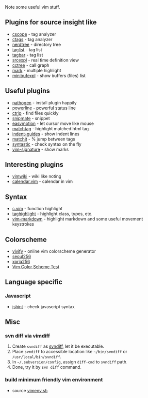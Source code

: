 Note some useful vim stuff.


## Plugins for source insight like
* [cscope](http://cscope.sourceforge.net/) - tag analyzer
* [ctags](http://ctags.sourceforge.net/) - tag analyzer
* [nerdtree](http://www.vim.org/scripts/script.php?script_id=1658) - directory tree
* [taglist](http://www.vim.org/scripts/script.php?script_id=273) - tag list
* [tagbar](https://github.com/majutsushi/tagbar) - tag list
* [srcexpl](http://www.vim.org/scripts/script.php?script_id=2179) - real time definition view
* [cctree](http://www.vim.org/scripts/script.php?script_id=2368) - call graph
* [mark](http://www.vim.org/scripts/script.php?script_id=2666) - multiple highlight
* [minibufexpl](https://github.com/fholgado/minibufexpl.vim?source=c) - show buffers (files) list

## Useful plugins
* [pathogen](https://github.com/tpope/vim-pathogen) - install plugin happily
* [powerline](https://github.com/Lokaltog/vim-powerline) - powerful status line
* [ctrlp](https://github.com/kien/ctrlp.vim) - find files quickly
* [snipmate](https://github.com/msanders/snipmate.vim) - snippet 
* [easymotion](https://github.com/Lokaltog/vim-easymotion?source=c) - let cursor move like mouse
* [matchtag](https://github.com/gregsexton/MatchTag) - highlight matched html tag
* [indent-guides](https://github.com/nathanaelkane/vim-indent-guides) - show indent lines
* [matchit](http://vim.sourceforge.net/scripts/script.php?script_id=39) - % jump between tags
* [syntastic](https://github.com/scrooloose/syntastic) - check syntax on the fly
* [vim-signature](https://github.com/kshenoy/vim-signature) - show marks

## Interesting plugins
* [vimwiki](https://github.com/vimwiki/vimwiki) - wiki like noting
* [calendar.vim](https://github.com/itchyny/calendar.vim) - calendar in vim

## Syntax
* [c.vim](http://www.vim.org/scripts/script.php?script_id=3064) - function highlight
* [taghighlight](https://bitbucket.org/abudden/taghighlight) - highlight class, types, etc.
* [vim-markdown](https://github.com/plasticboy/vim-markdown) - highlight markdown and some useful movement keystrokes

## Colorscheme
* [vivify](http://bytefluent.com/devify/) - online vim colorscheme generator
* [seoul256](https://github.com/junegunn/seoul256.vim)
* [xoria256](http://www.vim.org/scripts/script.php?script_id=2140)
* [Vim Color Scheme Test](https://code.google.com/p/vimcolorschemetest/)

## Language specific
### Javascript
* [jshint](https://github.com/wookiehangover/jshint.vim) - check javascript syntax


## Misc
### svn diff via vimdiff
1. Create `svndiff` as [svndiff](https://gist.github.com/wecanspeak/7940388), let it be executable.
2. Place `svndiff` to accessible location like `~/bin/svndiff` or `/usr/local/bin/svndiff`.
3. In `~/.subversion/config`, assign `diff-cmd` to `svndiff` path. 
4. Done, try it by `svn diff` command.

### build minimum friendly vim environment
* source [vimenv.sh](https://github.com/wecanspeak/vim-note/blob/master/vimenv.sh)

